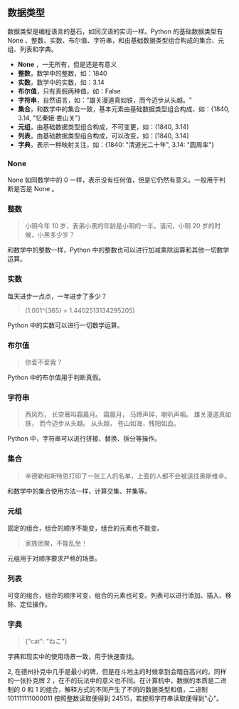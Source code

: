 ## 数据类型 ##
数据类型是编程语言的基石，如同汉语的实词一样。Python 的基础数据类型有 None 、整数、实数、布尔值、字符串，和由基础数据类型组合构成的集合、元组、列表和字典。

- **None** ，一无所有，但是还是有意义
- **整数**，数学中的整数，如：1840
- **实数**，数学中的实数，如：3.14
- **布尔值**，只有真假两种值，如：False
- **字符串**，自然语言，如："雄关漫道真如铁，而今迈步从头越。"
- **集合**，和数学中的集合一致，基本元素由基础数据类型组合构成，如：{1840, 3.14, "忆秦娥·娄山关"}
- **元组**，由基础数据类型组合构成，不可变更，如：(1840, 3.14)
- **列表**，由基础数据类型组合构成，可以改变，如：[1840, 3.14]
- **字典**，表示一种映射关注，如：{1840: "清道光二十年", 3.14: "圆周率"}

### None ###
None 如同数学中的 0 一样，表示没有任何值，但是它仍然有意义。一般用于判断是否是 None 。

### 整数 ###
> 小明今年 10 岁，表弟小黑的年龄是小明的一半。请问，小明 20 岁的时候，小黑多少岁？

和数学中的整数一样，Python 中的整数也可以进行加减乘除运算和其他一切数学运算。

### 实数 ###
每天进步一点点，一年进步了多少？

> \(1.001^{365} = 1.4402513134295205\)

Python 中的实数可以进行一切数学运算。

### 布尔值 ###
> 你爱不爱我？

Python 中的布尔值用于判断真假。

### 字符串 ###
> 西风烈，
> 长空雁叫霜晨月。
> 霜晨月，
> 马蹄声碎，喇叭声咽。
> 雄关漫道真如铁，
> 而今迈步从头越。
> 从头越，
> 苍山如海，残阳如血。

Python 中，字符串可以进行拼接、替换、拆分等操作。

### 集合 ###
> 辛德勒和斯特恩打印了一张工人的名单，上面的人都不会被送往奥斯维辛。

和数学中的集合使用方法一样，计算交集、并集等。

### 元组 ###
固定的组合，组合的顺序不能变，组合的元素也不能变。
> 家族团聚，不能乱坐！

元组用于对顺序要求严格的场景。

### 列表 ###
可变的组合，组合的顺序可变，组合的元素也可变。列表可以进行添加、插入、移除、定位操作。

### 字典 ###
> {"cat": "ねこ"}

字典和现实中的使用场景一致，用于快速查找。


2, 在德州扑克中几乎是最小的牌，但是在斗地主的时候拿到会暗自高兴的。同样的一张扑克牌 2 ，在不的玩法中的意义也不同。在计算机中，数据的本质是二进制的 0 和 1 的组合，解释方式的不同产生了不同的数据类型和值，二进制 101111111000011 按照整数读取便得到 24515，若按照字符串读取便得到"心"。
